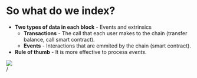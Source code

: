 # So what do we index?


<div grid="~ cols-2 gap-2" m="t-2">
<div>

- **Two types of data in each block** - Events and extrinsics
  - **Transactions** - The call that each user makes to the chain (transfer balance, call smart contract).
  - **Events** - Interactions that are emmited by the chain (smart contract).
- **Rule of thumb** - It is more effective to process *events*.

</div>
  <div>
    <img border="rounded" src="/anime-writing.gif">

  </div>
</div>
<div class="absolute right-5px bottom-5px">
<SlideCurrentNo /> / <SlidesTotal />
</div>